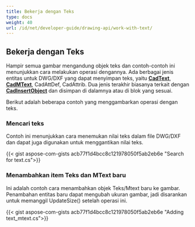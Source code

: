 ```yaml
---
title: Bekerja dengan Teks
type: docs
weight: 40
url: /id/net/developer-guide/drawing-api/work-with-text/
---
```


## **Bekerja dengan Teks**

Hampir semua gambar mengandung objek teks dan contoh-contoh ini menunjukkan cara melakukan operasi dengannya. 
Ada berbagai jenis entitas untuk DWG/DXF yang dapat menyimpan teks, yaitu [**CadText**](https://reference.aspose.com/cad/net/aspose.cad.fileformats.cad.cadobjects/cadtext/), 
[**CadMText**](https://reference.aspose.com/cad/net/aspose.cad.fileformats.cad.cadobjects/cadmtext/),
CadAttDef, CadAttrib. Dua jenis terakhir biasanya terkait 
dengan [**CadInsertObject**](https://reference.aspose.com/cad/net/aspose.cad.fileformats.cad.cadobjects/cadinsertobject/)
dan disimpan di dalamnya atau di blok yang sesuai.

Berikut adalah beberapa contoh yang menggambarkan operasi dengan teks.

### **Mencari teks**

Contoh ini menunjukkan cara menemukan nilai teks dalam file DWG/DXF dan dapat juga digunakan untuk menggantikan nilai teks.

{{< gist aspose-com-gists acb77f1d4bcc8c121978050f5ab2eb6e "Search for text.cs">}}

### **Menambahkan item Teks dan MText baru**

Ini adalah contoh cara menambahkan objek Teks/Mtext baru ke gambar. Penambahan entitas baru dapat mengubah ukuran gambar, jadi disarankan
untuk memanggil UpdateSize() setelah operasi ini.

{{< gist aspose-com-gists acb77f1d4bcc8c121978050f5ab2eb6e "Adding text_mtext.cs">}}
